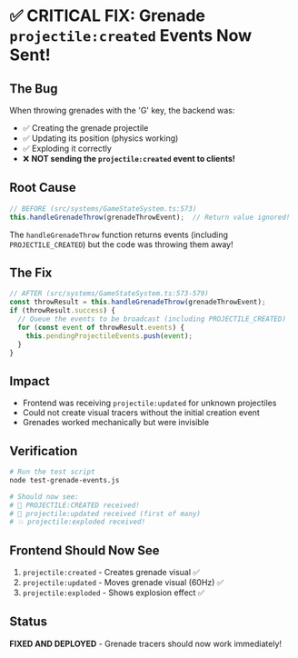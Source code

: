 # ✅ CRITICAL FIX: Grenade `projectile:created` Events Now Sent!

## The Bug
When throwing grenades with the 'G' key, the backend was:
- ✅ Creating the grenade projectile 
- ✅ Updating its position (physics working)
- ✅ Exploding it correctly
- ❌ **NOT sending the `projectile:created` event to clients!**

## Root Cause
```javascript
// BEFORE (src/systems/GameStateSystem.ts:573)
this.handleGrenadeThrow(grenadeThrowEvent);  // Return value ignored!
```

The `handleGrenadeThrow` function returns events (including `PROJECTILE_CREATED`) but the code was throwing them away!

## The Fix
```javascript
// AFTER (src/systems/GameStateSystem.ts:573-579)
const throwResult = this.handleGrenadeThrow(grenadeThrowEvent);
if (throwResult.success) {
  // Queue the events to be broadcast (including PROJECTILE_CREATED)
  for (const event of throwResult.events) {
    this.pendingProjectileEvents.push(event);
  }
}
```

## Impact
- Frontend was receiving `projectile:updated` for unknown projectiles
- Could not create visual tracers without the initial creation event
- Grenades worked mechanically but were invisible

## Verification
```bash
# Run the test script
node test-grenade-events.js

# Should now see:
# 🚀 PROJECTILE:CREATED received!
# 📍 projectile:updated received (first of many)
# 💥 projectile:exploded received!
```

## Frontend Should Now See
1. `projectile:created` - Creates grenade visual ✅
2. `projectile:updated` - Moves grenade visual (60Hz) ✅
3. `projectile:exploded` - Shows explosion effect ✅

## Status
**FIXED AND DEPLOYED** - Grenade tracers should now work immediately!
